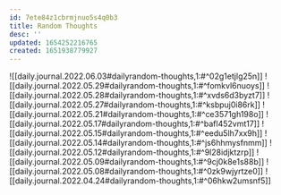 ```yaml
---
id: 7ete84z1cbrmjnuo5s4q0b3
title: Random Thoughts
desc: ''
updated: 1654252216765
created: 1651938779927
---
```


![[daily.journal.2022.06.03#dailyrandom-thoughts,1:#^02g1etjlg25n]]
![[daily.journal.2022.05.29#dailyrandom-thoughts,1:#^fomkvl6nuoys]]
![[daily.journal.2022.05.28#dailyrandom-thoughts,1:#^xvds6d3byzt7]]
![[daily.journal.2022.05.27#dailyrandom-thoughts,1:#^ksbpuj0i86rk]]
![[daily.journal.2022.05.21#dailyrandom-thoughts,1:#^ce3571gh198o]]
![[daily.journal.2022.05.17#dailyrandom-thoughts,1:#^bafl452vmt17]]
![[daily.journal.2022.05.15#dailyrandom-thoughts,1:#^eedu5lh7xx9h]]
![[daily.journal.2022.05.14#dailyrandom-thoughts,1:#^js6hhmysfnmm]]
![[daily.journal.2022.05.12#dailyrandom-thoughts,1:#^9l28idjktzrp]]
![[daily.journal.2022.05.09#dailyrandom-thoughts,1:#^9cj0k8e1s88b]]
![[daily.journal.2022.05.08#dailyrandom-thoughts,1:#^0zk9wjyrtze0]]
![[daily.journal.2022.04.24#dailyrandom-thoughts,1:#^06hkw2umsnf5]]